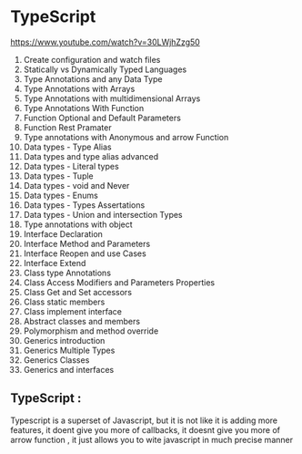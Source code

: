 # TypeScript

https://www.youtube.com/watch?v=30LWjhZzg50

1. Create configuration and watch files
2. Statically vs Dynamically Typed Languages
3. Type Annotations and any Data Type
4. Type Annotations with Arrays
5. Type Annotations with multidimensional Arrays
6. Type Annotations With Function
7. Function Optional and Default Parameters
8. Function Rest Pramater
9. Type annotations with Anonymous and arrow Function
10. Data types - Type Alias
11. Data types and type alias advanced
12. Data types - Literal types
13. Data types - Tuple
14. Data types - void and Never
15. Data types - Enums
16. Data types - Types Assertations
17. Data types - Union and intersection Types
18. Type annotations with object
19. Interface Declaration
20. Interface Method and Parameters
21. Interface Reopen and use Cases
22. Interface Extend
23. Class type Annotations
24. Class Access Modifiers and Parameters Properties
25. Class Get and Set accessors
26. Class static members
27. Class implement interface
28. Abstract classes and members
29. Polymorphism and method override
30. Generics introduction
31. Generics Multiple Types
32. Generics Classes
33. Generics and interfaces


TypeScript :
-----------

Typescript is a superset of Javascript, but it is not like it is adding more features, it doent give you more of   callbacks, it doesnt give you more of arrow function , it just allows you to wite javascript in much precise manner 



